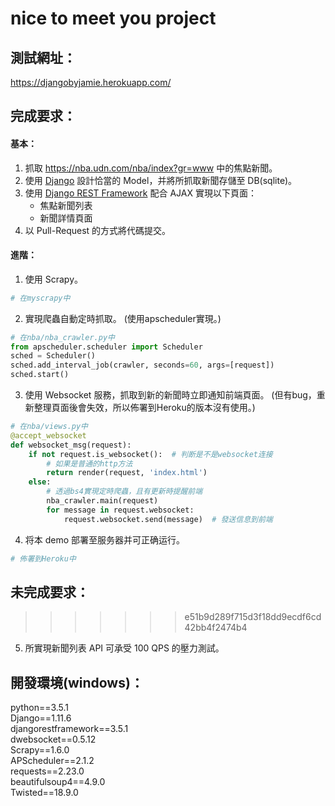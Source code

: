 # nice to meet you project
## 測試網址：
https://djangobyjamie.herokuapp.com/  
## 完成要求：
#### 基本：
1. 抓取 https://nba.udn.com/nba/index?gr=www 中的焦點新聞。
2. 使用 [Django](https://www.djangoproject.com/) 設計恰當的 Model，并將所抓取新聞存儲至 DB(sqlite)。
3. 使用 [Django REST Framework](http://www.django-rest-framework.org/) 配合 AJAX 實現以下頁面：
	 * 焦點新聞列表
	 * 新聞詳情頁面
4. 以 Pull-Request 的方式將代碼提交。
#### 進階：
1. 使用 Scrapy。
```python
# 在myscrapy中
```
2. 實現爬蟲自動定時抓取。  (使用apscheduler實現。)
```python
# 在nba/nba_crawler.py中
from apscheduler.scheduler import Scheduler
sched = Scheduler()
sched.add_interval_job(crawler, seconds=60, args=[request])
sched.start()
```
3. 使用 Websocket 服務，抓取到新的新聞時立即通知前端頁面。 (但有bug，重新整理頁面後會失效，所以佈署到Heroku的版本沒有使用。)
```python
# 在nba/views.py中
@accept_websocket
def websocket_msg(request):
    if not request.is_websocket():  # 判断是不是websocket连接
        # 如果是普通的http方法
        return render(request, 'index.html')
    else:
        # 透過bs4實現定時爬蟲，且有更新時提醒前端
        nba_crawler.main(request)
        for message in request.websocket:
            request.websocket.send(message)  # 發送信息到前端
```
4. 将本 demo 部署至服务器并可正确运行。  
```python
# 佈署到Heroku中
```


## 未完成要求：
>>>>>>> e51b9d289f715d3f18dd9ecdf6cd42bb4f2474b4
5. 所實現新聞列表 API 可承受 100 QPS 的壓力測試。

## 開發環境(windows)：
python==3.5.1  
Django==1.11.6  
djangorestframework==3.5.1  
dwebsocket==0.5.12  
Scrapy==1.6.0  
APScheduler==2.1.2  
requests==2.23.0  
beautifulsoup4==4.9.0  
Twisted==18.9.0  


